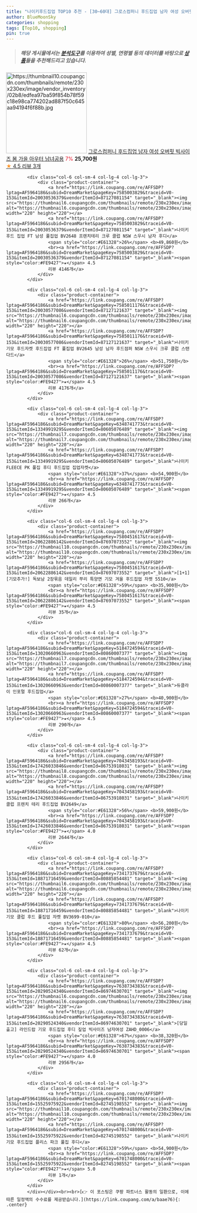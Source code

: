 ```yaml
---
title: "나이키후드집업 TOP10 추천 - [30~60대] 그로스컴퍼니 후드집업 남자 여성 오버핏 빅사이즈 봄 가을 아우터 남녀공용"
author: BlueMoonSky
categories: shopping
tags: [Top10, shopping]
pin: true
---
```


> ##### 해당 게시물에서는 [**분석도구**](https://itemscout.io/)를 이용하여 **성별**, **연령별** 등의 데이터를 바탕으로 [**상품**](https://link.coupang.com/a/baae76)들을 추천해드리고 있습니다.
<div class="container"><div class="row">
            <div class="col-6 col-sm-4 col-lg-4 col-lg-3">
                <div class="product-container">
                    <a href="https://link.coupang.com/re/AFFSDP?lptag=AF5964186&subid=DreamMarket&pageKey=7595155145&traceid=V0-153&itemId=20078609229&vendorItemId=87174240495" target="_blank"><img src="https://thumbnail10.coupangcdn.com/thumbnails/remote/230x230ex/image/vendor_inventory/02b8/edfea97ba59f854b78f59c18e98ca774202ad887f50c645aa94194f6f88b.jpg" alt="https://thumbnail10.coupangcdn.com/thumbnails/remote/230x230ex/image/vendor_inventory/02b8/edfea97ba59f854b78f59c18e98ca774202ad887f50c645aa94194f6f88b.jpg" width="220" height="220"></a>
                    <a href="https://link.coupang.com/re/AFFSDP?lptag=AF5964186&subid=DreamMarket&pageKey=7595155145&traceid=V0-153&itemId=20078609229&vendorItemId=87174240495" target="_blank">그로스컴퍼니 후드집업 남자 여성 오버핏 빅사이즈 봄 가을 아우터 남녀공용</a>
                    <span style="color:#E61328">7%</span> <b>25,700원</b>
                    <br><a href="https://link.coupang.com/re/AFFSDP?lptag=AF5964186&subid=DreamMarket&pageKey=7595155145&traceid=V0-153&itemId=20078609229&vendorItemId=87174240495" target="_blank"><span style="color:#FE9427">★</span> 4.5
                    리뷰 3개</a>
                </div>
            </div>
            
            <div class="col-6 col-sm-4 col-lg-4 col-lg-3">
                <div class="product-container">
                    <a href="https://link.coupang.com/re/AFFSDP?lptag=AF5964186&subid=DreamMarket&pageKey=7585003829&traceid=V0-153&itemId=20030536379&vendorItemId=87127081154" target="_blank"><img src="https://thumbnail6.coupangcdn.com/thumbnails/remote/230x230ex/image/vendor_inventory/f5da/754aea4732139197578a33a6b16a7aa29239172f651150d24ac54ea56ac4.jpg" alt="https://thumbnail6.coupangcdn.com/thumbnails/remote/230x230ex/image/vendor_inventory/f5da/754aea4732139197578a33a6b16a7aa29239172f651150d24ac54ea56ac4.jpg" width="220" height="220"></a>
                    <a href="https://link.coupang.com/re/AFFSDP?lptag=AF5964186&subid=DreamMarket&pageKey=7585003829&traceid=V0-153&itemId=20030536379&vendorItemId=87127081154" target="_blank">나이키 후드 집업 FT 남성 풀집업 BV2648 프렌치테리 크루 클럽 NSW 스우시 남자 후디</a>
                    <span style="color:#E61328">26%</span> <b>49,860원</b>
                    <br><a href="https://link.coupang.com/re/AFFSDP?lptag=AF5964186&subid=DreamMarket&pageKey=7585003829&traceid=V0-153&itemId=20030536379&vendorItemId=87127081154" target="_blank"><span style="color:#FE9427">★</span> 4.5
                    리뷰 4146개</a>
                </div>
            </div>
            
            <div class="col-6 col-sm-4 col-lg-4 col-lg-3">
                <div class="product-container">
                    <a href="https://link.coupang.com/re/AFFSDP?lptag=AF5964186&subid=DreamMarket&pageKey=7585011176&traceid=V0-153&itemId=20030577086&vendorItemId=87127121637" target="_blank"><img src="https://thumbnail6.coupangcdn.com/thumbnails/remote/230x230ex/image/vendor_inventory/3ffa/38c23fe38a4303f4f6b0b11ec25d8a23de8fabb7cdbadb1fa7ddae74cfbb.jpg" alt="https://thumbnail6.coupangcdn.com/thumbnails/remote/230x230ex/image/vendor_inventory/3ffa/38c23fe38a4303f4f6b0b11ec25d8a23de8fabb7cdbadb1fa7ddae74cfbb.jpg" width="220" height="220"></a>
                    <a href="https://link.coupang.com/re/AFFSDP?lptag=AF5964186&subid=DreamMarket&pageKey=7585011176&traceid=V0-153&itemId=20030577086&vendorItemId=87127121637" target="_blank">나이키 기모 후드자켓 후드집업 FT 풀집업 BV2645 남성 남자 후드점퍼 NSW 스우시 크루 클럽 스탠다드</a>
                    <span style="color:#E61328">26%</span> <b>51,750원</b>
                    <br><a href="https://link.coupang.com/re/AFFSDP?lptag=AF5964186&subid=DreamMarket&pageKey=7585011176&traceid=V0-153&itemId=20030577086&vendorItemId=87127121637" target="_blank"><span style="color:#FE9427">★</span> 4.5
                    리뷰 4176개</a>
                </div>
            </div>
            
            <div class="col-6 col-sm-4 col-lg-4 col-lg-3">
                <div class="product-container">
                    <a href="https://link.coupang.com/re/AFFSDP?lptag=AF5964186&subid=DreamMarket&pageKey=6348741773&traceid=V0-153&itemId=13349919295&vendorItemId=80605076489" target="_blank"><img src="https://thumbnail7.coupangcdn.com/thumbnails/remote/230x230ex/image/vendor_inventory/e2a6/614bb325da97b61bbb391ad7bf0bb1cc29744b7f08f1ccb4cbda8f42de44.jpg" alt="https://thumbnail7.coupangcdn.com/thumbnails/remote/230x230ex/image/vendor_inventory/e2a6/614bb325da97b61bbb391ad7bf0bb1cc29744b7f08f1ccb4cbda8f42de44.jpg" width="220" height="220"></a>
                    <a href="https://link.coupang.com/re/AFFSDP?lptag=AF5964186&subid=DreamMarket&pageKey=6348741773&traceid=V0-153&itemId=13349919295&vendorItemId=80605076489" target="_blank">나이키 FLEECE PK 풀집 후디 후드집업 집업자켓</a>
                    <span style="color:#E61328">37%</span> <b>54,900원</b>
                    <br><a href="https://link.coupang.com/re/AFFSDP?lptag=AF5964186&subid=DreamMarket&pageKey=6348741773&traceid=V0-153&itemId=13349919295&vendorItemId=80605076489" target="_blank"><span style="color:#FE9427">★</span> 4.5
                    리뷰 266개</a>
                </div>
            </div>
            
            <div class="col-6 col-sm-4 col-lg-4 col-lg-3">
                <div class="product-container">
                    <a href="https://link.coupang.com/re/AFFSDP?lptag=AF5964186&subid=DreamMarket&pageKey=7580451617&traceid=V0-153&itemId=20622886142&vendorItemId=87697073552" target="_blank"><img src="https://thumbnail10.coupangcdn.com/thumbnails/remote/230x230ex/image/vendor_inventory/ec83/b78d7c76c5d91c2d2b8da508839dc9d7bcd7536b73ead77303f0bee13132.jpg" alt="https://thumbnail10.coupangcdn.com/thumbnails/remote/230x230ex/image/vendor_inventory/ec83/b78d7c76c5d91c2d2b8da508839dc9d7bcd7536b73ead77303f0bee13132.jpg" width="220" height="220"></a>
                    <a href="https://link.coupang.com/re/AFFSDP?lptag=AF5964186&subid=DreamMarket&pageKey=7580451617&traceid=V0-153&itemId=20622886142&vendorItemId=87697073552" target="_blank">[1+1][기모추가!] 독보남 2장묶음 데일리 쭈리 특양면 기모 겨울 후드집업 자켓 5510</a>
                    <span style="color:#E61328">59%</span> <b>35,900원</b>
                    <br><a href="https://link.coupang.com/re/AFFSDP?lptag=AF5964186&subid=DreamMarket&pageKey=7580451617&traceid=V0-153&itemId=20622886142&vendorItemId=87697073552" target="_blank"><span style="color:#FE9427">★</span> 4.5
                    리뷰 35개</a>
                </div>
            </div>
            
            <div class="col-6 col-sm-4 col-lg-4 col-lg-3">
                <div class="product-container">
                    <a href="https://link.coupang.com/re/AFFSDP?lptag=AF5964186&subid=DreamMarket&pageKey=5184724594&traceid=V0-153&itemId=13020660963&vendorItemId=80860007377" target="_blank"><img src="https://thumbnail7.coupangcdn.com/thumbnails/remote/230x230ex/image/vendor_inventory/8521/90eb3543dc26c8cc33ea2b0c85e29ed4e2d0535dc0c40190d931b5262b31.jpg" alt="https://thumbnail7.coupangcdn.com/thumbnails/remote/230x230ex/image/vendor_inventory/8521/90eb3543dc26c8cc33ea2b0c85e29ed4e2d0535dc0c40190d931b5262b31.jpg" width="220" height="220"></a>
                    <a href="https://link.coupang.com/re/AFFSDP?lptag=AF5964186&subid=DreamMarket&pageKey=5184724594&traceid=V0-153&itemId=13020660963&vendorItemId=80860007377" target="_blank">듀클라이 인포멀 후드집업</a>
                    <span style="color:#E61328">27%</span> <b>40,900원</b>
                    <br><a href="https://link.coupang.com/re/AFFSDP?lptag=AF5964186&subid=DreamMarket&pageKey=5184724594&traceid=V0-153&itemId=13020660963&vendorItemId=80860007377" target="_blank"><span style="color:#FE9427">★</span> 4.5
                    리뷰 290개</a>
                </div>
            </div>
            
            <div class="col-6 col-sm-4 col-lg-4 col-lg-3">
                <div class="product-container">
                    <a href="https://link.coupang.com/re/AFFSDP?lptag=AF5964186&subid=DreamMarket&pageKey=7043458193&traceid=V0-153&itemId=17426033846&vendorItemId=86753918031" target="_blank"><img src="https://thumbnail8.coupangcdn.com/thumbnails/remote/230x230ex/image/vendor_inventory/1cdb/8271eb7f047fd2febd651f2e8ad8e0b8c71ae40cd4768a8dad9c86f997c2.png" alt="https://thumbnail8.coupangcdn.com/thumbnails/remote/230x230ex/image/vendor_inventory/1cdb/8271eb7f047fd2febd651f2e8ad8e0b8c71ae40cd4768a8dad9c86f997c2.png" width="220" height="220"></a>
                    <a href="https://link.coupang.com/re/AFFSDP?lptag=AF5964186&subid=DreamMarket&pageKey=7043458193&traceid=V0-153&itemId=17426033846&vendorItemId=86753918031" target="_blank">나이키 클럽 프렌치 테리 후드집업 BV2649</a>
                    <span style="color:#E61328">56%</span> <b>59,900원</b>
                    <br><a href="https://link.coupang.com/re/AFFSDP?lptag=AF5964186&subid=DreamMarket&pageKey=7043458193&traceid=V0-153&itemId=17426033846&vendorItemId=86753918031" target="_blank"><span style="color:#FE9427">★</span> 4.0
                    리뷰 2644개</a>
                </div>
            </div>
            
            <div class="col-6 col-sm-4 col-lg-4 col-lg-3">
                <div class="product-container">
                    <a href="https://link.coupang.com/re/AFFSDP?lptag=AF5964186&subid=DreamMarket&pageKey=7341737679&traceid=V0-153&itemId=18871716459&vendorItemId=80885854481" target="_blank"><img src="https://thumbnail6.coupangcdn.com/thumbnails/remote/230x230ex/image/vendor_inventory/5ab2/6ebff4c49cb5d29241657db95fc7b8b374b182c83ccd9a893aaa1437c5d1.jpg" alt="https://thumbnail6.coupangcdn.com/thumbnails/remote/230x230ex/image/vendor_inventory/5ab2/6ebff4c49cb5d29241657db95fc7b8b374b182c83ccd9a893aaa1437c5d1.jpg" width="220" height="220"></a>
                    <a href="https://link.coupang.com/re/AFFSDP?lptag=AF5964186&subid=DreamMarket&pageKey=7341737679&traceid=V0-153&itemId=18871716459&vendorItemId=80885854481" target="_blank">나이키 기모 클럽 후드 풀집업 자켓 BV3699-010</a>
                    <span style="color:#E61328">80%</span> <b>56,200원</b>
                    <br><a href="https://link.coupang.com/re/AFFSDP?lptag=AF5964186&subid=DreamMarket&pageKey=7341737679&traceid=V0-153&itemId=18871716459&vendorItemId=80885854481" target="_blank"><span style="color:#FE9427">★</span> 4.5
                    리뷰 62개</a>
                </div>
            </div>
            
            <div class="col-6 col-sm-4 col-lg-4 col-lg-3">
                <div class="product-container">
                    <a href="https://link.coupang.com/re/AFFSDP?lptag=AF5964186&subid=DreamMarket&pageKey=7638734383&traceid=V0-153&itemId=20290524340&vendorItemId=86974630701" target="_blank"><img src="https://thumbnail6.coupangcdn.com/thumbnails/remote/230x230ex/image/vendor_inventory/8f30/b330af93c1717df860bae8d2bd192df8584fbbe0da70ee68e74a60bbcc21.jpg" alt="https://thumbnail6.coupangcdn.com/thumbnails/remote/230x230ex/image/vendor_inventory/8f30/b330af93c1717df860bae8d2bd192df8584fbbe0da70ee68e74a60bbcc21.jpg" width="220" height="220"></a>
                    <a href="https://link.coupang.com/re/AFFSDP?lptag=AF5964186&subid=DreamMarket&pageKey=7638734383&traceid=V0-153&itemId=20290524340&vendorItemId=86974630701" target="_blank">[당일출고] 라인드랍 기모 후드집업 후디 짚업 빅사이즈 남자여성 ZAHD_0006</a>
                    <span style="color:#E61328">67%</span> <b>38,320원</b>
                    <br><a href="https://link.coupang.com/re/AFFSDP?lptag=AF5964186&subid=DreamMarket&pageKey=7638734383&traceid=V0-153&itemId=20290524340&vendorItemId=86974630701" target="_blank"><span style="color:#FE9427">★</span> 4.0
                    리뷰 2956개</a>
                </div>
            </div>
            
            <div class="col-6 col-sm-4 col-lg-4 col-lg-3">
                <div class="product-container">
                    <a href="https://link.coupang.com/re/AFFSDP?lptag=AF5964186&subid=DreamMarket&pageKey=6701748000&traceid=V0-153&itemId=15525975922&vendorItemId=82745198552" target="_blank"><img src="https://thumbnail10.coupangcdn.com/thumbnails/remote/230x230ex/image/vendor_inventory/202f/d13e988ed18b295a38484e4cf1a8aaa7f3227bddb40461cd6aee067c2987.jpg" alt="https://thumbnail10.coupangcdn.com/thumbnails/remote/230x230ex/image/vendor_inventory/202f/d13e988ed18b295a38484e4cf1a8aaa7f3227bddb40461cd6aee067c2987.jpg" width="220" height="220"></a>
                    <a href="https://link.coupang.com/re/AFFSDP?lptag=AF5964186&subid=DreamMarket&pageKey=6701748000&traceid=V0-153&itemId=15525975922&vendorItemId=82745198552" target="_blank">나이키 기모 후드집업 플리스 파크 풀집 후디</a>
                    <span style="color:#E61328">59%</span> <b>54,900원</b>
                    <br><a href="https://link.coupang.com/re/AFFSDP?lptag=AF5964186&subid=DreamMarket&pageKey=6701748000&traceid=V0-153&itemId=15525975922&vendorItemId=82745198552" target="_blank"><span style="color:#FE9427">★</span> 5.0
                    리뷰 1개</a>
                </div>
            </div>
            </div></div><br><br>[👉 이 포스팅은 쿠팡 파트너스 활동의 일환으로, 이에 따른 일정액의 수수료를 제공받습니다.](https://link.coupang.com/a/baae76){: .center}